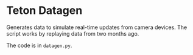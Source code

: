 # Teton Datagen
Generates data to simulate real-time updates from camera devices. The script works by replaying data from two months ago.

The code is in `datagen.py`.
